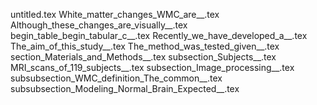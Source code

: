 untitled.tex
White_matter_changes_WMC_are__.tex
Although_these_changes_are_visually__.tex
begin_table_begin_tabular_c__.tex
Recently_we_have_developed_a__.tex
The_aim_of_this_study__.tex
The_method_was_tested_given__.tex
section_Materials_and_Methods__.tex
subsection_Subjects__.tex
MRI_scans_of_119_subjects__.tex
subsection_Image_processing__.tex
subsubsection_WMC_definition_The_common__.tex
subsubsection_Modeling_Normal_Brain_Expected__.tex
    